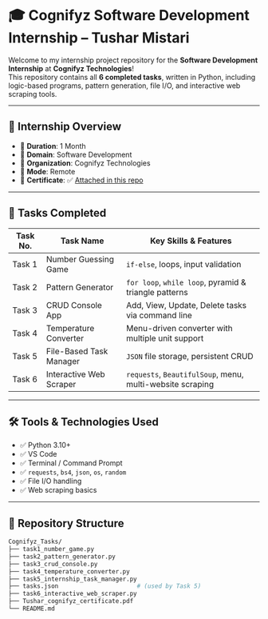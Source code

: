 # 🎓 Cognifyz Software Development Internship – Tushar Mistari

Welcome to my internship project repository for the **Software Development Internship** at **Cognifyz Technologies**!  
This repository contains all **6 completed tasks**, written in Python, including logic-based programs, pattern generation, file I/O, and interactive web scraping tools.

---

## 🧠 Internship Overview

- 🔹 **Duration**: 1 Month  
- 🔹 **Domain**: Software Development  
- 🔹 **Organization**: Cognifyz Technologies  
- 🔹 **Mode**: Remote  
- 🔹 **Certificate**: ✅ [Attached in this repo](./Tushar_cognifyz_certificate.pdf)

---

## 🚀 Tasks Completed

| Task No. | Task Name                             | Key Skills & Features |
|----------|----------------------------------------|------------------------|
| Task 1   | Number Guessing Game                   | `if-else`, loops, input validation |
| Task 2   | Pattern Generator                      | `for loop`, `while loop`, pyramid & triangle patterns |
| Task 3   | CRUD Console App                       | Add, View, Update, Delete tasks via command line |
| Task 4   | Temperature Converter                  | Menu-driven converter with multiple unit support |
| Task 5   | File-Based Task Manager                | `JSON` file storage, persistent CRUD |
| Task 6   | Interactive Web Scraper                | `requests`, `BeautifulSoup`, menu, multi-website scraping |

---

## 🛠 Tools & Technologies Used

- ✅ Python 3.10+
- ✅ VS Code
- ✅ Terminal / Command Prompt
- ✅ `requests`, `bs4`, `json`, `os`, `random`
- ✅ File I/O handling
- ✅ Web scraping basics

---

## 📂 Repository Structure

```bash
Cognifyz_Tasks/
├── task1_number_game.py
├── task2_pattern_generator.py
├── task3_crud_console.py
├── task4_temperature_converter.py
├── task5_internship_task_manager.py
├── tasks.json                      # (used by Task 5)
├── task6_interactive_web_scraper.py
├── Tushar_cognifyz_certificate.pdf
└── README.md
